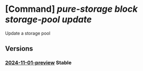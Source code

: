 # [Command] _pure-storage block storage-pool update_

Update a storage pool

## Versions

### [2024-11-01-preview](/Resources/mgmt-plane/L3N1YnNjcmlwdGlvbnMve30vcmVzb3VyY2Vncm91cHMve30vcHJvdmlkZXJzL3B1cmVzdG9yYWdlLmJsb2NrL3N0b3JhZ2Vwb29scy97fQ==/2024-11-01-preview.xml) **Stable**

<!-- mgmt-plane /subscriptions/{}/resourcegroups/{}/providers/purestorage.block/storagepools/{} 2024-11-01-preview -->
